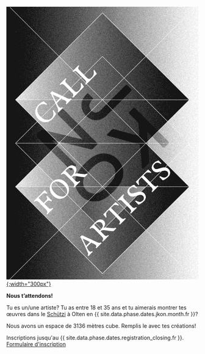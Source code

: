 [![Call for Artists](images/calls/callforartists_2021.gif){:width="300px"}](/call-for-artists.fr.html)

__Nous t’attendons!__ 

Tu es un/une artiste? Tu as entre 18 et 35 ans et tu aimerais montrer tes œuvres dans le [Schützi](https://schuetzi.ch/) à Olten en {{ site.data.phase.dates.jkon.month.fr }}? 

Nous avons un espace de 3136 mètres cube. Remplis le avec tes créations!

Inscriptions jusqu'au {{ site.data.phase.dates.registration_closing.fr }}. [Formulaire d'inscription](/call-for-artists.fr.html)
